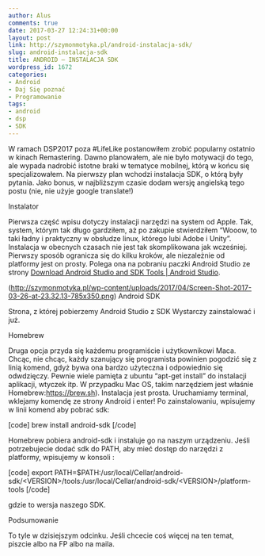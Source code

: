 ```yaml
---
author: Alus
comments: true
date: 2017-03-27 12:24:31+00:00
layout: post
link: http://szymonmotyka.pl/android-instalacja-sdk/
slug: android-instalacja-sdk
title: ANDROID – INSTALACJA SDK
wordpress_id: 1672
categories:
- Android
- Daj Się poznać
- Programowanie
tags:
- android
- dsp
- SDK
---
```


W ramach DSP2017 poza #LifeLike postanowiłem zrobić popularny ostatnio w kinach Remastering. Dawno planowałem, ale nie było motywacji do tego, ale wypada nadrobić istotne braki w tematyce mobilnej, którą w końcu się specjalizowałem.
Na pierwszy plan wchodzi instalacja SDK, o którą były pytania. Jako bonus, w najbliższym czasie dodam wersję angielską tego postu (nie, nie użyje google translate!)

Instalator

Pierwsza część wpisu dotyczy instalacji narzędzi na system od Apple. Tak, system, którym tak długo gardziłem, aż po zakupie stwierdziłem “Wooow, to taki ładny i praktyczny w obsłudze linux, którego lubi Adobe i Unity”. Instalacja w obecnych czasach nie jest tak skomplikowana jak wcześniej. Pierwszy sposób ogranicza się do kilku kroków, ale niezależnie od platformy jest on prosty. Polega ona na pobraniu paczki Android Studio ze strony [Download Android Studio and SDK Tools | Android Studio](https://developer.android.com/studio/index.html).

(http://szymonmotyka.pl/wp-content/uploads/2017/04/Screen-Shot-2017-03-26-at-23.32.13-785x350.png) Android SDK

Strona, z której pobierzemy Android Studio z SDK
Wystarczy zainstalować i już.

Homebrew

Druga opcja przyda się każdemu programiście i użytkownikowi Maca. Chcąc, nie chcąc, każdy szanujący się programista powinien pogodzić się z linią komend, gdyż bywa ona bardzo użyteczna i odpowiednio się odwdzięczy.
Pewnie wiele pamięta z ubuntu “apt-get install” do instalacji aplikacji, wtyczek itp. W przypadku Mac OS, takim narzędziem jest właśnie Homebrew:https://brew.sh).
Instalacja jest prosta. Uruchamiamy terminal, wklejamy komendę ze strony Android i enter!
Po zainstalowaniu, wpisujemy w linii komend aby pobrać sdk:

[code]
brew install android-sdk
[/code]

Homebrew pobiera android-sdk i instaluje go na naszym urządzeniu. Jeśli potrzebujecie dodać sdk do PATH, aby mieć dostęp do narzędzi z platformy, wpisujemy w konsoli :

[code]
export PATH=$PATH:/usr/local/Cellar/android-sdk/&lt;VERSION&gt;/tools:/usr/local/Cellar/android-sdk/&lt;VERSION&gt;/platform-tools
[/code]

gdzie to wersja naszego SDK.

Podsumowanie

To tyle w dzisiejszym odcinku. Jeśli chcecie coś więcej na ten temat, piszcie albo na FP albo na maila.
